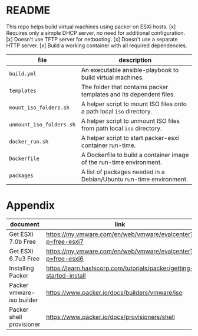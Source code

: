 # README
This repo helps build virtual machines using packer on ESXi hosts.
[x] Requires only a simple DHCP server, no need for additional configuration. 
[x] Doesn't use TFTP server for netbooting.
[x] Doesn't use a separate HTTP server.
[x] Build a working container with all required dependencies.

file | description
--- | ---
`build.yml` | An executable ansible-playbook to build virtual machines.
`templates` | The folder that contains packer templates and its dependent files.
`mount_iso_folders.sh` | A helper script to mount ISO files onto a path local `iso` directory.
`unmount_iso_folders.sh` | A helper script to unmount ISO files from path local `iso` directory.
`docker_run.sh` | A helper script to start packer-esxi container run-time.
`Dockerfile` | A Dockerfile to build a container image of the run-time environment.
`packages` | A list of packages needed in a Debian/Ubuntu run-time environment.

# Appendix
document | link
--- | ---
Get ESXi 7.0b Free | <https://my.vmware.com/en/web/vmware/evalcenter?p=free-esxi7>
Get ESXi 6.7u3 Free | <https://my.vmware.com/en/web/vmware/evalcenter?p=free-esxi6>
Installing Packer | <https://learn.hashicorp.com/tutorials/packer/getting-started-install>
Packer vmware-iso builder | <https://www.packer.io/docs/builders/vmware/iso>
Packer shell provisioner | <https://www.packer.io/docs/provisioners/shell>
